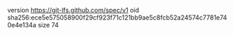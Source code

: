 version https://git-lfs.github.com/spec/v1
oid sha256:ece5e575058900f29cf923f71c121bb9ae5c8fcb52a24574c7781e740e4e134a
size 74
